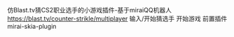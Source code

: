 仿Blast.tv猜CS2职业选手的小游戏插件-基于miraiQQ机器人
https://blast.tv/counter-strikle/multiplayer
输入/开始猜选手  开始游戏
前置插件 mirai-skia-plugin
